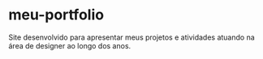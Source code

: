 # meu-portfolio
Site desenvolvido para apresentar meus projetos e atividades atuando na área de designer ao longo dos anos.
